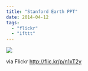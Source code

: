 ```yaml
---
title: "Stanford Earth PPT"
date: 2014-04-12
tags: 
  - "flickr"
  - "ifttt"
---
```


![](http://farm8.staticflickr.com/7406/13789712254_1262b1bf8f_b.jpg)  

  
  
via Flickr http://flic.kr/p/n1xT2y
